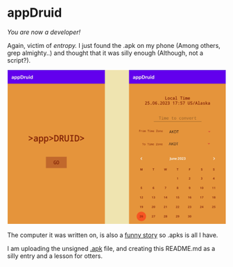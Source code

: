 # appDruid

_You are now a developer!_

Again, victim of _entropy._ I just found the .apk on my phone (Among others, grep almighty..) and thought that it was silly enough (Although, not a script?).

![as](https://github.com/KayserSoze42/extend.io/blob/main/src/appDruid/demo.png/?raw=true)

The computer it was written on, is also a [funny story](https://en.wikipedia.org/wiki/Ship_of_Theseus) so .apks is all I have.

I am uploading the unsigned [.apk](https://github.com/KayserSoze42/extend.io/releases/tag/0.0.1-app-druid) file, and creating this README.md as a silly entry and a lesson for otters.

